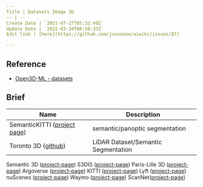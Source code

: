 ```yaml
---
Title | Datasets Image 3D
-- | --
Create Date | `2021-07-27T05:32:49Z`
Update Date | `2022-03-24T08:58:33Z`
Edit link | [here](https://github.com/junxnone/aiwiki/issues/87)

---
```

## Reference
- [Open3D-ML - datasets](https://github.com/intel-isl/Open3D-ML#datasets)

## Brief

Name | Description
-- | --
SemanticKITTI ([project page](http://semantic-kitti.org/)) | semantic/panoptic segmentation
Toronto 3D ([github](https://github.com/WeikaiTan/Toronto-3D)) | LiDAR Dataset/Semantic Segmentation
Semantic 3D ([project-page](http://www.semantic3d.net/))
S3DIS ([project-page](http://3dsemantics.stanford.edu/))
Paris-Lille 3D ([project-page](https://npm3d.fr/paris-lille-3d))
Argoverse ([project-page](https://www.argoverse.org/))
KITTI ([project-page](http://www.cvlibs.net/datasets/kitti/eval_object.php?obj_benchmark=3d))
Lyft ([project-page](https://self-driving.lyft.com/level5/data/))
nuScenes ([project-page](https://www.nuscenes.org/))
Waymo ([project-page](https://waymo.com/open/data/))
ScanNet([project-page](http://www.scan-net.org/))




